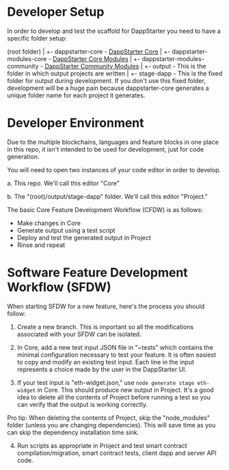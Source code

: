 # Developer Setup

In order to develop and test the scaffold for DappStarter you need to have a specific folder setup:

(root folder)
   |
   +- dappstarter-core - [DappStarter Core](https://github.com/decentology/dappstarter-core)
   |
   +- dappstarter-modules-core  - [DappStarter Core Modules](https://github.com/decentology/dappstarter-modules-core)
   |
   +- dappstarter-modules-community  - [DappStarter Community Modules](https://github.com/decentology/dappstarter-modules-community)
   |
   +- output - This is the folder in which output projects are written
        |
        +- stage-dapp - This is the fixed folder for output during development.
                        If you don't use this fixed folder, development will be
                        a huge pain because dappstarter-core generates a unique
                        folder name for each project it generates.

# Developer Environment

Due to the multiple blockchains, languages and feature blocks in one place in this repo, it isn't intended to be used for development, just for code generation.

You will need to open two instances of your code editor in order to develop.

   a. This repo. We'll call this editor "Core"

   b. The "(root)/output/stage-dapp" folder. We'll call this editor "Project."

   The basic Core Feature Development Workflow (CFDW) is as follows:

   - Make changes in Core
   - Generate output using a test script
   - Deploy and test the generated output in Project
   - Rinse and repeat

# Software Feature Development Workflow (SFDW)

When starting SFDW for a new feature, here's the process you should follow:

1) Create a new branch. This is important so all the modifications associated with your SFDW can be isolated.

2) In Core, add a new test input JSON file in "~tests" which contains the minimal configuration necessary to test your feature. It is often easiest to copy and modify an existing test input. Each line in the input represents a choice made by the user in the DappStarter UI.

3) If your test input is "eth-widget.json," use `node generate stage eth-widget` in Core. This should produce new output in Project. It's a good idea to delete all the contents of Project before running a test so you can verify that the output is working correctly.

Pro tip: When deleting the contents of Project, skip the "node_modules" folder (unless you are changing dependencies). This will save time as you can skip the dependency installation time sink.

4) Run scripts as appropriate in Project and test smart contract compilation/migration, smart contract tests, client dapp and server API code.
